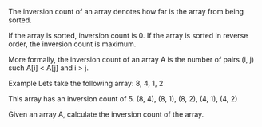 The inversion count of an array denotes how far is the array from being sorted.

If the array is sorted, inversion count is 0. If the array is sorted in reverse order, the inversion count is maximum.

More formally, the inversion count of an array A is the number of pairs (i, j) such A[i] < A[j] and i > j.

Example
Lets take the following array:
8, 4, 1, 2

This array has an inversion count of 5.
(8, 4), (8, 1), (8, 2), (4, 1), (4, 2)

Given an array A, calculate the inversion count of the array.
